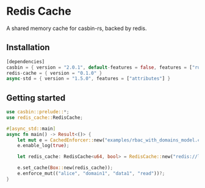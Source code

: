 # Redis Cache

A shared memory cache for casbin-rs, backed by redis.

## Installation

```rust
[dependencies]
casbin = { version = "2.0.1", default-features = false, features = ["runtime-async-std", "logging", "cached"] }
redis-cache = { version = "0.1.0" }
async-std = { version = "1.5.0", features = ["attributes"] }
```

## Getting started

```rust
use casbin::prelude::*;
use redis_cache::RedisCache;

#[async_std::main]
async fn main() -> Result<()> {
    let mut e = CachedEnforcer::new("examples/rbac_with_domains_model.conf", "examples/rbac_with_domains_policy.csv").await?;
    e.enable_log(true);

    let redis_cache: RedisCache<u64, bool> = RedisCache::new("redis://localhost:6379/1");

    e.set_cache(Box::new(redis_cache));
    e.enforce_mut(("alice", "domain1", "data1", "read"))?;
}
```
